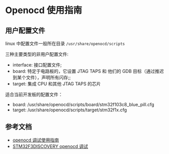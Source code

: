 # Openocd 使用指南

## 用户配置文件

linux 中配置文件一般所在目录 `/usr/share/openocd/scripts`

三种主要类型的非用户配置文件:

- interface: 接口配置文件;
- board: 特定于电路板的，它设置 JTAG TAPS 和 他们的 GDB 目标（通过推迟到某个文件），声明所有闪存;;
- target: 集成 CPU 和其他 JTAG TAPS 的芯片

适合当前开发板的配置文件：

- board: /usr/share/openocd/scripts/board/stm32f103c8_blue_pill.cfg
- target: /usr/share/openocd/scripts/target/stm32f1x.cfg

## 参考文档

- [openocd 调试使用指南](https://www.python100.com/html/5F3U4P5L64PA.html)
- [STM32F3DISCOVERY openocd 调试](https://xxchang.github.io/book/start/hardware.html)
